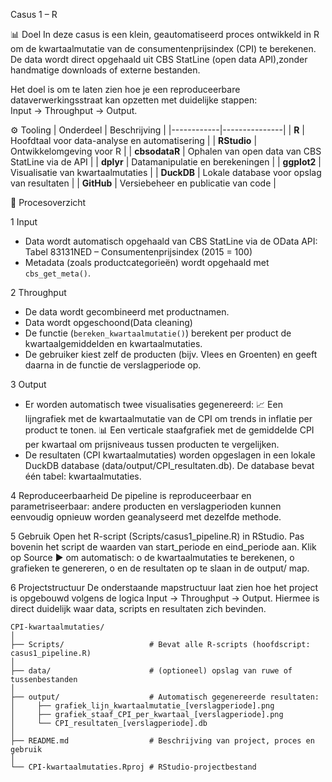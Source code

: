 Casus 1 – R

📊 Doel 
In deze casus is een klein, geautomatiseerd proces ontwikkeld in R om de kwartaalmutatie van de consumentenprijsindex (CPI) te berekenen.  
De data wordt direct opgehaald uit CBS StatLine (open data API),zonder handmatige downloads of externe bestanden.

Het doel is om te laten zien hoe je een reproduceerbare dataverwerkingsstraat kan opzetten met duidelijke stappen:  
Input → Throughput → Output.


⚙️ Tooling
| Onderdeel | Beschrijving |
|------------|---------------|
| **R** | Hoofdtaal voor data-analyse en automatisering |
| **RStudio** | Ontwikkelomgeving voor R |
| **cbsodataR** | Ophalen van open data van CBS StatLine via de API |
| **dplyr** | Datamanipulatie en berekeningen |
| **ggplot2** | Visualisatie van kwartaalmutaties |
| **DuckDB** | Lokale database voor opslag van resultaten |
| **GitHub** | Versiebeheer en publicatie van code |


🧠 Procesoverzicht

1 Input
- Data wordt automatisch opgehaald van CBS StatLine  via de OData API:  
  Tabel 83131NED – Consumentenprijsindex (2015 = 100)  
- Metadata (zoals productcategorieën) wordt opgehaald met `cbs_get_meta()`.

2 Throughput
- De data wordt gecombineerd met productnamen.  
- Data wordt opgeschoond(Data cleaning)
- De functie (`bereken_kwartaalmutatie()`) berekent per product de kwartaalgemiddelden en kwartaalmutaties.  
- De gebruiker kiest zelf de producten (bijv. Vlees en Groenten) en geeft daarna in de functie de verslagperiode op.

3 Output
- Er worden automatisch twee visualisaties gegenereerd:
📈  Een lijngrafiek met de kwartaalmutatie van de CPI om trends in inflatie per product te tonen.
📊  Een verticale staafgrafiek met de gemiddelde CPI per kwartaal om prijsniveaus tussen producten te vergelijken.  
- De resultaten (CPI kwartaalmutaties) worden opgeslagen in een lokale DuckDB database (data/output/CPI_resultaten.db). 
  De database bevat één tabel: kwartaalmutaties.

4 Reproduceerbaarheid
  De pipeline is reproduceerbaar en parametriseerbaar: andere producten en verslagperioden kunnen eenvoudig opnieuw worden geanalyseerd met dezelfde methode.
  
5 Gebruik
  Open het R-script (Scripts/casus1_pipeline.R) in RStudio.
  Pas bovenin het script de waarden van start_periode en eind_periode aan. 
  Klik op Source ▶️ om automatisch:
        o	de kwartaalmutaties te berekenen,
        o	grafieken te genereren,
        o	en de resultaten op te slaan in de output/ map.


6 Projectstructuur
  De onderstaande mapstructuur laat zien hoe het project is opgebouwd volgens de logica Input → Throughput → Output.
  Hiermee is direct duidelijk waar data, scripts en resultaten zich bevinden.
```
CPI-kwartaalmutaties/
│
├── Scripts/                   # Bevat alle R-scripts (hoofdscript: casus1_pipeline.R)
│
├── data/                      # (optioneel) opslag van ruwe of tussenbestanden
│
├── output/                    # Automatisch gegenereerde resultaten:
│     ├── grafiek_lijn_kwartaalmutatie_[verslagperiode].png
│     ├── grafiek_staaf_CPI_per_kwartaal_[verslagperiode].png
│     └── CPI_resultaten_[verslagperiode].db
│
├── README.md                  # Beschrijving van project, proces en gebruik
│
└── CPI-kwartaalmutaties.Rproj # RStudio-projectbestand
```


